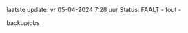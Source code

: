 laatste update: 
vr 05-04-2024  7:28   uur 
Status: FAALT - fout - 
<div class="service R">backupjobs</div>